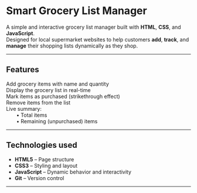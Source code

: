 # Smart Grocery List Manager

A simple and interactive grocery list manager built with **HTML**, **CSS**, and **JavaScript**.  
Designed for local supermarket websites to help customers **add**, **track**, and **manage** their shopping lists dynamically as they shop.

---

##  Features

 Add grocery items with name and quantity  
 Display the grocery list in real-time  
 Mark items as purchased (strikethrough effect)  
 Remove items from the list  
 Live summary:  
  • Total items  
  • Remaining (unpurchased) items  

---

##  Technologies used

- **HTML5** – Page structure  
- **CSS3** – Styling and layout  
- **JavaScript** – Dynamic behavior and interactivity  
- **Git** – Version control

---